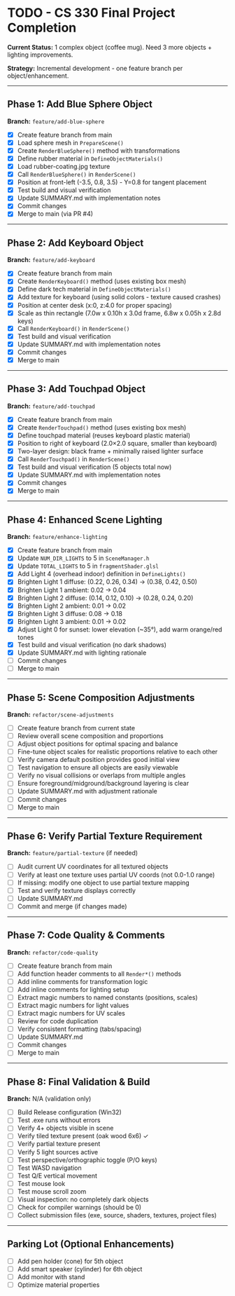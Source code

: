# TODO - CS 330 Final Project Completion

**Current Status:** 1 complex object (coffee mug). Need 3 more objects + lighting improvements.

**Strategy:** Incremental development - one feature branch per object/enhancement.

---

## Phase 1: Add Blue Sphere Object
**Branch:** `feature/add-blue-sphere`

- [x] Create feature branch from main
- [x] Load sphere mesh in `PrepareScene()`
- [x] Create `RenderBlueSphere()` method with transformations
- [x] Define rubber material in `DefineObjectMaterials()`
- [x] Load rubber-coating.jpg texture
- [x] Call `RenderBlueSphere()` in `RenderScene()`
- [x] Position at front-left (-3.5, 0.8, 3.5) - Y=0.8 for tangent placement
- [x] Test build and visual verification
- [x] Update SUMMARY.md with implementation notes
- [x] Commit changes
- [x] Merge to main (via PR #4)

---

## Phase 2: Add Keyboard Object
**Branch:** `feature/add-keyboard`

- [x] Create feature branch from main
- [x] Create `RenderKeyboard()` method (uses existing box mesh)
- [x] Define dark tech material in `DefineObjectMaterials()`
- [x] Add texture for keyboard (using solid colors - texture caused crashes)
- [x] Position at center desk (x:0, z:4.0 for proper spacing)
- [x] Scale as thin rectangle (7.0w x 0.10h x 3.0d frame, 6.8w x 0.05h x 2.8d keys)
- [x] Call `RenderKeyboard()` in `RenderScene()`
- [x] Test build and visual verification
- [x] Update SUMMARY.md with implementation notes
- [x] Commit changes
- [x] Merge to main

---

## Phase 3: Add Touchpad Object
**Branch:** `feature/add-touchpad`

- [x] Create feature branch from main
- [x] Create `RenderTouchpad()` method (uses existing box mesh)
- [x] Define touchpad material (reuses keyboard plastic material)
- [x] Position to right of keyboard (2.0×2.0 square, smaller than keyboard)
- [x] Two-layer design: black frame + minimally raised lighter surface
- [x] Call `RenderTouchpad()` in `RenderScene()`
- [x] Test build and visual verification (5 objects total now)
- [x] Update SUMMARY.md with implementation notes
- [x] Commit changes
- [x] Merge to main

---

## Phase 4: Enhanced Scene Lighting
**Branch:** `feature/enhance-lighting`

- [x] Create feature branch from main
- [x] Update `NUM_DIR_LIGHTS` to 5 in `SceneManager.h`
- [x] Update `TOTAL_LIGHTS` to 5 in `fragmentShader.glsl`
- [x] Add Light 4 (overhead indoor) definition in `DefineLights()`
- [x] Brighten Light 1 diffuse: (0.22, 0.26, 0.34) → (0.38, 0.42, 0.50)
- [x] Brighten Light 1 ambient: 0.02 → 0.04
- [x] Brighten Light 2 diffuse: (0.14, 0.12, 0.10) → (0.28, 0.24, 0.20)
- [x] Brighten Light 2 ambient: 0.01 → 0.02
- [x] Brighten Light 3 diffuse: 0.08 → 0.18
- [x] Brighten Light 3 ambient: 0.01 → 0.02
- [x] Adjust Light 0 for sunset: lower elevation (~35°), add warm orange/red tones
- [x] Test build and visual verification (no dark shadows)
- [x] Update SUMMARY.md with lighting rationale
- [ ] Commit changes
- [ ] Merge to main

---

## Phase 5: Scene Composition Adjustments
**Branch:** `refactor/scene-adjustments`

- [ ] Create feature branch from current state
- [ ] Review overall scene composition and proportions
- [ ] Adjust object positions for optimal spacing and balance
- [ ] Fine-tune object scales for realistic proportions relative to each other
- [ ] Verify camera default position provides good initial view
- [ ] Test navigation to ensure all objects are easily viewable
- [ ] Verify no visual collisions or overlaps from multiple angles
- [ ] Ensure foreground/midground/background layering is clear
- [ ] Update SUMMARY.md with adjustment rationale
- [ ] Commit changes
- [ ] Merge to main

---

## Phase 6: Verify Partial Texture Requirement
**Branch:** `feature/partial-texture` (if needed)

- [ ] Audit current UV coordinates for all textured objects
- [ ] Verify at least one texture uses partial UV coords (not 0.0-1.0 range)
- [ ] If missing: modify one object to use partial texture mapping
- [ ] Test and verify texture displays correctly
- [ ] Update SUMMARY.md
- [ ] Commit and merge (if changes made)

---

## Phase 7: Code Quality & Comments
**Branch:** `refactor/code-quality`

- [ ] Create feature branch from main
- [ ] Add function header comments to all `Render*()` methods
- [ ] Add inline comments for transformation logic
- [ ] Add inline comments for lighting setup
- [ ] Extract magic numbers to named constants (positions, scales)
- [ ] Extract magic numbers for light values
- [ ] Extract magic numbers for UV scales
- [ ] Review for code duplication
- [ ] Verify consistent formatting (tabs/spacing)
- [ ] Update SUMMARY.md
- [ ] Commit changes
- [ ] Merge to main

---

## Phase 8: Final Validation & Build
**Branch:** N/A (validation only)

- [ ] Build Release configuration (Win32)
- [ ] Test .exe runs without errors
- [ ] Verify 4+ objects visible in scene
- [ ] Verify tiled texture present (oak wood 6x6) ✓
- [ ] Verify partial texture present
- [ ] Verify 5 light sources active
- [ ] Test perspective/orthographic toggle (P/O keys)
- [ ] Test WASD navigation
- [ ] Test Q/E vertical movement
- [ ] Test mouse look
- [ ] Test mouse scroll zoom
- [ ] Visual inspection: no completely dark objects
- [ ] Check for compiler warnings (should be 0)
- [ ] Collect submission files (exe, source, shaders, textures, project files)

---

## Parking Lot (Optional Enhancements)

- [ ] Add pen holder (cone) for 5th object
- [ ] Add smart speaker (cylinder) for 6th object
- [ ] Add monitor with stand
- [ ] Optimize material properties
